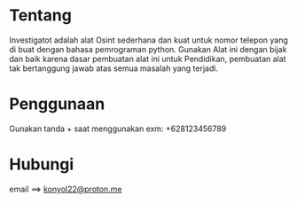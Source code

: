 # Tentang
Investigatot adalah alat Osint sederhana dan kuat untuk nomor telepon yang di buat dengan bahasa pemrograman python.
Gunakan Alat ini dengan bijak dan baik karena dasar pembuatan alat ini untuk Pendidikan, pembuatan alat tak bertanggung jawab atas semua masalah yang terjadi.

# Penggunaan
Gunakan tanda + saat menggunakan exm: +628123456789

# Hubungi
email ==> konyol22@proton.me
